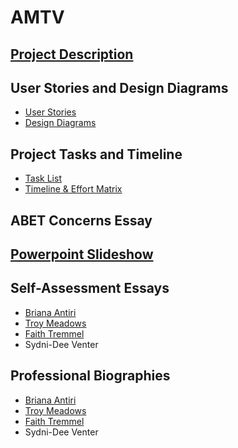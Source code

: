 # AMTV
## [Project Description](https://github.com/antiriby/AMTV/blob/main/Project-Description.md)

## User Stories and Design Diagrams
* [User Stories](https://github.com/antiriby/AMTV/blob/main/User_Stories.md)
* [Design Diagrams](https://github.com/antiriby/AMTV/tree/main/Design%20Diagrams)

## Project Tasks and Timeline
* [Task List](https://github.com/antiriby/AMTV/blob/main/Tasklist.md)
* [Timeline & Effort Matrix](https://github.com/antiriby/AMTV/blob/main/Milestones%2C%20Timeline%2C%20and%20Effort%20Matrix.pdf)

## ABET Concerns Essay

## [Powerpoint Slideshow](https://github.com/antiriby/AMTV/blob/main/Slideshow.md)

## Self-Assessment Essays
* [Briana Antiri](https://github.com/antiriby/AMTV/blob/main/Self-Assessment%20Essays/Briana%20Antiri.md)
* [Troy Meadows](https://github.com/antiriby/AMTV/blob/main/Self-Assessment%20Essays/Troy%20Meadows.md)
* [Faith Tremmel](https://github.com/antiriby/AMTV/blob/main/Self-Assessment%20Essays/Tremmel_Individual_Capstone_Assessment.pdf)
* Sydni-Dee Venter

## Professional Biographies
* [Briana Antiri](https://github.com/antiriby/AMTV/blob/main/professional-bios/Briana%20Antiri.md)
* [Troy Meadows](https://github.com/antiriby/AMTV/blob/main/professional-bios/Troy%20Meadows.md)
* [Faith Tremmel](https://github.com/antiriby/AMTV/blob/main/professional-bios/Faith%20Tremmel.md)
* Sydni-Dee Venter
